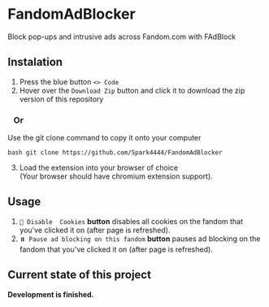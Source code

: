 # FandomAdBlocker
Block pop-ups and intrusive ads across Fandom.com with FAdBlock

## Instalation

1. Press the blue button `<> Code`
2. Hover over the `Download Zip` button and click it to download the zip version of this repository

### &nbsp;&nbsp;&nbsp;Or

Use the git clone command to copy it onto your computer
```
bash git clone https://github.com/Spark4444/FandomAdBlocker
```
3. Load the extension into your browser of choice 
<br>(Your browser should have chromium extension support).

## Usage

1. `🍪 Disable  Cookies` **button** disables all cookies on the fandom that you've clicked it on (after page is refreshed).
2. `⏸️ Pause ad blocking on this fandom` **button** pauses ad blocking on the fandom that you've clicked it on (after page is refreshed).


## Current state of this project
**Development is finished.**
